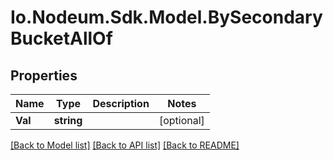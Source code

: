 # Io.Nodeum.Sdk.Model.BySecondaryBucketAllOf
## Properties

Name | Type | Description | Notes
------------ | ------------- | ------------- | -------------
**Val** | **string** |  | [optional] 

[[Back to Model list]](../README.md#documentation-for-models) [[Back to API list]](../README.md#documentation-for-api-endpoints) [[Back to README]](../README.md)

